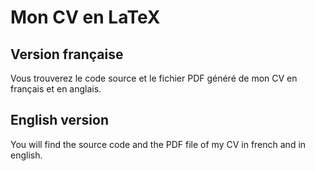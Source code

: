 Mon CV en LaTeX
==

## Version française

Vous trouverez le code source et le fichier PDF généré de mon CV en français et en anglais.

## English version

You will find the source code and the PDF file of my CV in french and in english.

